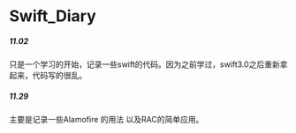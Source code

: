 # Swift_Diary

##### 11.02
只是一个学习的开始，记录一些swift的代码。因为之前学过，swift3.0之后重新拿起来，代码写的很乱。

##### 11.29
主要是记录一些Alamofire 的用法 以及RAC的简单应用。
